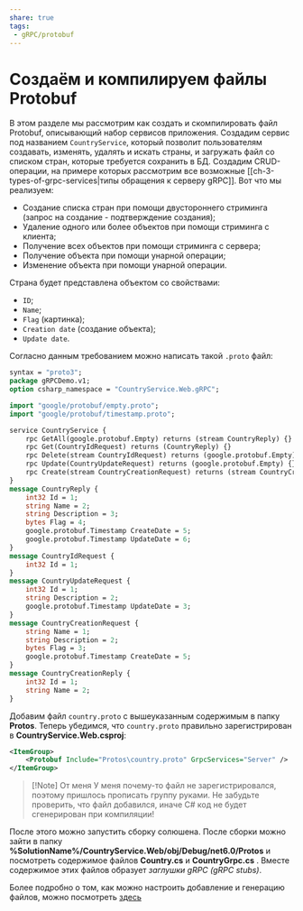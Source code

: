 ```yaml
---
share: true
tags:
 - gRPC/protobuf
---
```

# Создаём и компилируем файлы Protobuf
В этом разделе мы рассмотрим как создать и скомпилировать файл Protobuf, описывающий набор сервисов приложения. Создадим сервис под названием `CountryService`, который позволит пользователям создавать, изменять, удалять и искать страны, и загружать файл со списком стран, которые требуется сохранить в БД.
Создадим CRUD-операции, на примере которых рассмотрим все возможные [[ch-3-types-of-grpc-services|типы обращения к серверу gRPC]].
Вот что мы реализуем:
- Создание списка стран при помощи двустороннего стриминга (запрос на создание - подтверждение создания);
- Удаление одного или более объектов при помощи стриминга с клиента;
- Получение всех объектов при помощи стриминга с сервера;
- Получение объекта при помощи унарной операции;
- Изменение объекта при помощи унарной операции.

Страна будет представлена объектом со свойствами:
- `ID`;
- `Name`;
- `Flag` (картинка);
- `Creation date` (создание объекта);
- `Update date`.

Согласно данным требованием можно написать такой `.proto` файл:
```protobuf
syntax = "proto3";
package gRPCDemo.v1;
option csharp_namespace = "CountryService.Web.gRPC";

import "google/protobuf/empty.proto";
import "google/protobuf/timestamp.proto";

service CountryService {
	rpc GetAll(google.protobuf.Empty) returns (stream CountryReply) {}
	rpc Get(CountryIdRequest) returns (CountryReply) {}
	rpc Delete(stream CountryIdRequest) returns (google.protobuf.Empty) {}
	rpc Update(CountryUpdateRequest) returns (google.protobuf.Empty) {}
	rpc Create(stream CountryCreationRequest) returns (stream CountryCreationReply) {}
}
message CountryReply {
	int32 Id = 1;
	string Name = 2;
	string Description = 3;
	bytes Flag = 4;
	google.protobuf.Timestamp CreateDate = 5;
	google.protobuf.Timestamp UpdateDate = 6;
}
message CountryIdRequest {
	int32 Id = 1;
}
message CountryUpdateRequest {
	int32 Id = 1;
	string Description = 2;
	google.protobuf.Timestamp UpdateDate = 3;
}
message CountryCreationRequest {
	string Name = 1;
	string Description = 2;
	bytes Flag = 3;
	google.protobuf.Timestamp CreateDate = 5;
}
message CountryCreationReply {
	int32 Id = 1;
	string Name = 2;
}
```
Добавим файл `country.proto` с вышеуказанным содержимым в папку **Protos**.
Теперь убедимся, что `country.proto` правильно зарегистрирован в **CountryService.Web.csproj**:
```xml
<ItemGroup>
	<Protobuf Include="Protos\country.proto" GrpcServices="Server" />
</ItemGroup>
```
> [!Note] От меня
> У меня почему-то файл не зарегистрировался, поэтому пришлось прописать группу руками. Не забудьте проверить, что файл добавился, иначе C\# код не будет сгенерирован при компиляции!

После этого можно запустить сборку солюшена. После сборки можно зайти в папку **\%SolutionName\%/CountryService.Web/obj/Debug/net6.0/Protos** и посмотреть содержимое файлов **Country.cs** и **CountryGrpc.cs** . Вместе содержимое этих файлов образует *заглушки gRPC (gRPC stubs)*.

Более подробно о том, как можно настроить добавление и генерацию файлов, можно посмотреть [здесь](https://github.com/grpc/grpc/blob/master/src/csharp/BUILD-INTEGRATION.md)
